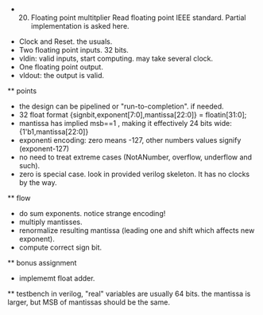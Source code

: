 
* 20. Floating point multitplier
Read floating point IEEE standard. Partial implementation is asked here.

- Clock and Reset.  the usuals.
- Two floating point inputs. 32 bits.
- vldin:  valid inputs, start computing. may take several clock.
- One floating point output. 
- vldout:  the output is valid. 

** points
- the design can be pipelined or "run-to-completion".  if needed. 
- 32 float format   {signbit,exponent[7:0],mantissa[22:0]} = floatin[31:0];
- mantissa has implied msb==1 , making it effectively 24 bits wide:   {1'b1,mantissa[22:0]}
- exponenti encoding: zero means -127,   other numbers values signify   (exponent-127)
- no need to treat extreme cases (NotANumber, overflow, underflow and such).
- zero is special case. look in provided verilog skeleton. It has no clocks by the way.

** flow
 - do sum exponents. notice strange encoding!
 - multiply mantisses.
 - renormalize resulting mantissa (leading one and shift which affects new exponent).
 - compute correct sign bit.

 ** bonus assignment
  - implememt float adder.

** testbench
in verilog, "real" variables are usually 64 bits. the mantissa is larger, but MSB of mantissas should be the same.








